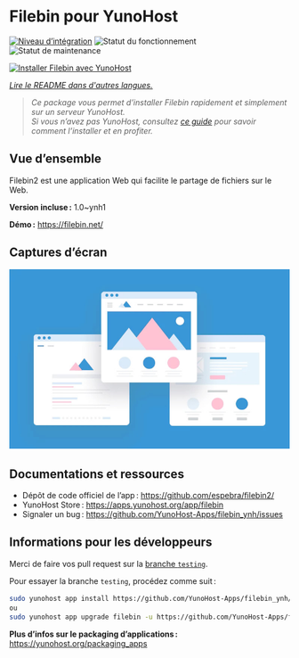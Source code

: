 <!--
Nota bene : ce README est automatiquement généré par <https://github.com/YunoHost/apps/tree/master/tools/readme_generator>
Il NE doit PAS être modifié à la main.
-->

# Filebin pour YunoHost

[![Niveau d’intégration](https://dash.yunohost.org/integration/filebin.svg)](https://ci-apps.yunohost.org/ci/apps/filebin/) ![Statut du fonctionnement](https://ci-apps.yunohost.org/ci/badges/filebin.status.svg) ![Statut de maintenance](https://ci-apps.yunohost.org/ci/badges/filebin.maintain.svg)

[![Installer Filebin avec YunoHost](https://install-app.yunohost.org/install-with-yunohost.svg)](https://install-app.yunohost.org/?app=filebin)

*[Lire le README dans d'autres langues.](./ALL_README.md)*

> *Ce package vous permet d’installer Filebin rapidement et simplement sur un serveur YunoHost.*  
> *Si vous n’avez pas YunoHost, consultez [ce guide](https://yunohost.org/install) pour savoir comment l’installer et en profiter.*

## Vue d’ensemble

Filebin2 est une application Web qui facilite le partage de fichiers sur le Web.


**Version incluse :** 1.0~ynh1

**Démo :** <https://filebin.net/>

## Captures d’écran

![Capture d’écran de Filebin](./doc/screenshots/example.jpg)

## Documentations et ressources

- Dépôt de code officiel de l’app : <https://github.com/espebra/filebin2/>
- YunoHost Store : <https://apps.yunohost.org/app/filebin>
- Signaler un bug : <https://github.com/YunoHost-Apps/filebin_ynh/issues>

## Informations pour les développeurs

Merci de faire vos pull request sur la [branche `testing`](https://github.com/YunoHost-Apps/filebin_ynh/tree/testing).

Pour essayer la branche `testing`, procédez comme suit :

```bash
sudo yunohost app install https://github.com/YunoHost-Apps/filebin_ynh/tree/testing --debug
ou
sudo yunohost app upgrade filebin -u https://github.com/YunoHost-Apps/filebin_ynh/tree/testing --debug
```

**Plus d’infos sur le packaging d’applications :** <https://yunohost.org/packaging_apps>
